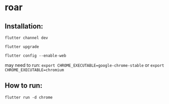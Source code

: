 # roar

## Installation:

`flutter channel dev`

`flutter upgrade`

`flutter config --enable-web`

may need to run: `export CHROME_EXECUTABLE=google-chrome-stable` or `export CHROME_EXECUTABLE=chromium` 

## How to run:

`flutter run -d chrome`
